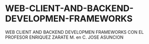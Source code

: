 # WEB-CLIENT-AND-BACKEND-DEVELOPMEN-FRAMEWORKS
WEB CLIENT AND BACKEND DEVELOPMEN FRAMEWORKS CON EL PROFESOR ENRIQUEZ ZARATE M. en C. JOSE ASUNCION
